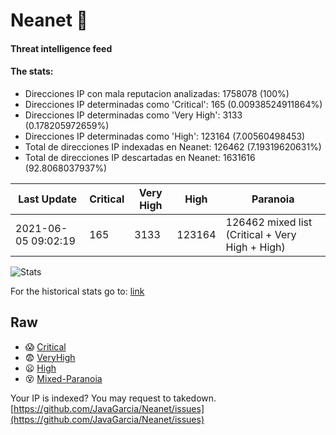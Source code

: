 # Neanet :hocho:
#### Threat intelligence feed
#### The stats:

- Direcciones IP con mala reputacion analizadas: 1758078 (100%)
- Direcciones IP determinadas como 'Critical':  165 (0.00938524911864%)
- Direcciones IP determinadas como 'Very High':  3133 (0.178205972659%)
- Direcciones IP determinadas como 'High':  123164 (7.00560498453)
- Total de direcciones IP indexadas en Neanet:  126462 (7.19319620631%)
- Total de direcciones IP descartadas en Neanet:  1631616 (92.8068037937%)

| Last Update | Critical | Very High | High | Paranoia |
| --- | --- | --- | --- | --- |
| 2021-06-05 09:02:19 | 165 | 3133 | 123164 | 126462 mixed list (Critical + Very High + High)|

![Stats](https://docs.google.com/spreadsheets/d/e/2PACX-1vSnaNMIXVabIpDJjufMlzH7poXnshF3mgd8Is1g9ytUEzVsP5my4Trn8f-xkoLLQ38xpL3HtmUexLo6/pubchart?oid=501124687&format=image)

For the historical stats go to: [link](/stats.csv)
## Raw
- :scream: [Critical](https://raw.githubusercontent.com/JavaGarcia/Neanet/master/blacklists/neanet_critical.txt)
- :fearful: [VeryHigh](https://raw.githubusercontent.com/JavaGarcia/Neanet/master/blacklists/neanet_veryHigh.txtt)
- :frowning: [High](https://raw.githubusercontent.com/JavaGarcia/Neanet/master/blacklists/neanet_high.txt)
- :dizzy_face: [Mixed-Paranoia](https://raw.githubusercontent.com/JavaGarcia/Neanet/master/blacklists/neanet_all.txt)


Your IP is indexed? You may request to takedown. [https://github.com/JavaGarcia/Neanet/issues](https://github.com/JavaGarcia/Neanet/issues)






















































































































































































































































































































































































































































































































































































































































































































































































































































































































































































































































































































































































































































































































































































































































































































































































































































































































































































































































































































































































































































































































































































































































































































































































































































































































































































































































































































































































































































































































































































































































































































































































































































































































































































































































































































































































































































































































































































































































































































































































































































































































































































































































































































































































































































































































































































































































































































































































































































































































































































































































































































































































































































































































































































































































































































































































































































































































































































































































































































































































































































































































































































































































































































































































































































































































































































































































































































































































































































































































































































































